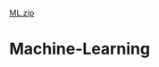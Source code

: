 [ML.zip](https://github.com/MohamadSuhail/Machine-Learning/files/10500772/ML.zip)
# Machine-Learning
